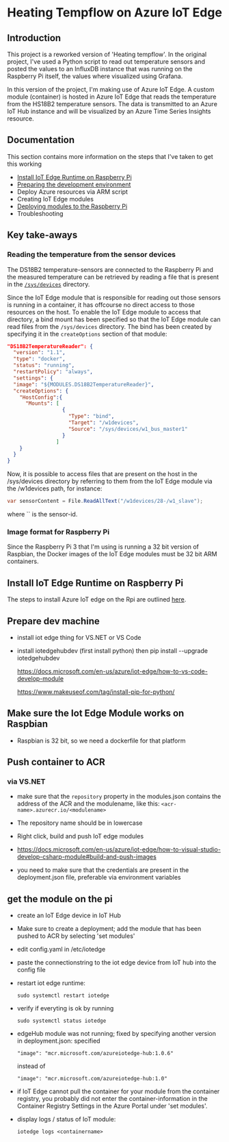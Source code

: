 # Heating Tempflow on Azure IoT Edge

## Introduction

This project is a reworked version of 'Heating tempflow'.  In the original project, I've used a Python script to read out temperature sensors and posted the values to an InfluxDB instance that was running on the Raspberry Pi itself, the values where visualized using Grafana.

In this version of the project, I'm making use of Azure IoT Edge.  A custom module (container) is hosted in Azure IoT Edge that reads the temperature from the HS18B2 temperature sensors.  The data is transmitted to an Azure IoT Hub instance and will be visualized by an Azure Time Series Insights resource.

## Documentation

This section contains more information on the steps that I've taken to get this working

- [Install IoT Edge Runtime on Raspberry Pi](./docs/iot-edge-on-pi.md)
- [Preparing the development environment](./docs/prepare-dev-environment.md)
- Deploy Azure resources via ARM script
- Creating IoT Edge modules
- [Deploying modules to the Raspberry Pi](./docs/deploying-modules.md)
- Troubleshooting

## Key take-aways

### Reading the temperature from the sensor devices

The DS18B2 temperature-sensors are connected to the Raspberry Pi and the measured temperature can be retrieved by reading a file that is present in the [`/sys/devices`](https://lwn.net/Articles/646617/) directory.

Since the IoT Edge module that is responsible for reading out those sensors is running in a container, it has offcourse no direct access to those resources on the host.  To enable the IoT Edge module to access that directory, a bind mount has been specified so that the IoT Edge module can read files from the `/sys/devices` directory.  The bind has been created by specifying it in the `createOptions` section of that module:

```json
"DS18B2TemperatureReader": {
  "version": "1.1",
  "type": "docker",
  "status": "running",
  "restartPolicy": "always",
  "settings": {
  "image": "${MODULES.DS18B2TemperatureReader}",
  "createOptions": {
    "HostConfig":{
      "Mounts": [
                  {
                    "Type": "bind",
                    "Target": "/w1devices",
                    "Source": "/sys/devices/w1_bus_master1"
                  }
                ]
    }
  }
}
```

Now, it is possible to access files that are present on the host in the /sys/devices directory by referring to them from the IoT Edge module via the /w1devices path, for instance:

```csharp
var sensorContent = File.ReadAllText("/w1devices/28-/w1_slave");
```
where `` is the sensor-id.

### Image format for Raspberry Pi

Since the Raspberry Pi 3 that I'm using is running a 32 bit version of Raspbian, the Docker images of the IoT Edge modules must be 32 bit ARM containers.

## Install IoT Edge Runtime on Raspberry Pi

The steps to install Azure IoT edge on the Rpi are outlined [here](https://thenewstack.io/tutorial-connect-and-configure-raspberry-pi-as-an-azure-iot-edge-device/).

## Prepare dev machine

- install iot edge thing for VS.NET or VS Code
- install iotedgehubdev
  (first install python)
  then 
  pip install --upgrade iotedgehubdev
  
  https://docs.microsoft.com/en-us/azure/iot-edge/how-to-vs-code-develop-module

  https://www.makeuseof.com/tag/install-pip-for-python/

## Make sure the Iot Edge Module works on Raspbian

- Raspbian is 32 bit, so we need a dockerfile for that platform

## Push container to ACR

### via VS.NET
 
  - make sure that the `repository` property in the modules.json contains the address of the ACR and the modulename, like this: `<acr-name>.azurecr.io/<modulename>`
  - The repository name should be in lowercase

  - Right click, build and push IoT edge modules
  - https://docs.microsoft.com/en-us/azure/iot-edge/how-to-visual-studio-develop-csharp-module#build-and-push-images

- you need to make sure that the credentials are present in the deployment.json file, preferable via environment variables

## get the module on the pi

- create an IoT Edge device in IoT Hub
- Make sure to create a deployment; add the module that has been pushed to ACR by selecting 'set modules'
  
- edit config.yaml in /etc/iotedge
- paste the connectionstring to the iot edge device from IoT hub into the config file
- restart iot edge runtime:
  ```
  sudo systemctl restart iotedge
  ```
- verify if everyting is ok by running
  ```
  sudo systemctl status iotedge
  ```
- edgeHub module was not running; fixed by specifying another version in deployment.json:
  specified 
  ```
  "image": "mcr.microsoft.com/azureiotedge-hub:1.0.6"
  ```
  instead of 
  ```
  "image": "mcr.microsoft.com/azureiotedge-hub:1.0"
  ```

- if IoT Edge cannot pull the container for your module from the container registry, you probably did not enter the container-information in the Container Registry Settings in the Azure Portal under 'set modules'.

- display logs / status of IoT module:
  ```
  iotedge logs <containername>
  ```

